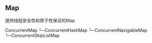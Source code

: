 Map
-------
提供线程安全性和原子性保证的Map

ConcurrentMap
└─ConcurrentHashMap
└─ConcurrentNavigableMap
  └─ConcurrentSkipListMap

